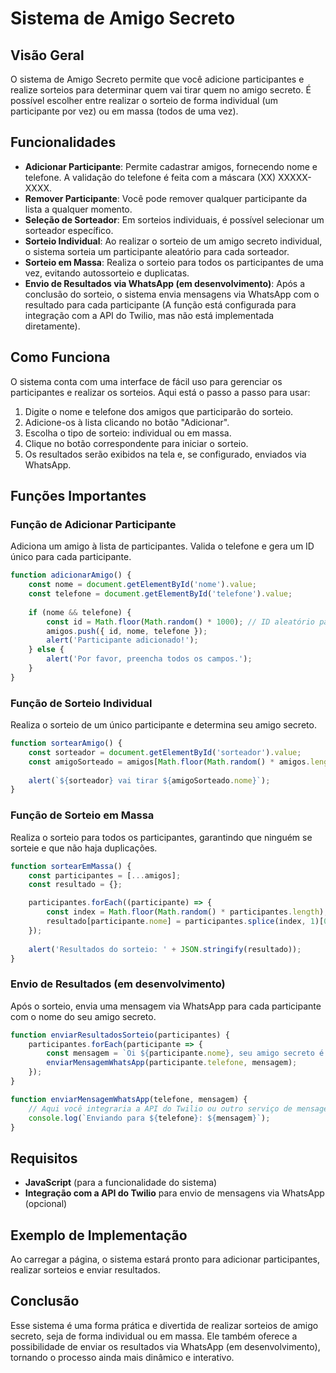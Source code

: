 # Sistema de Amigo Secreto

## Visão Geral
O sistema de Amigo Secreto permite que você adicione participantes e realize sorteios para determinar quem vai tirar quem no amigo secreto. É possível escolher entre realizar o sorteio de forma individual (um participante por vez) ou em massa (todos de uma vez).

## Funcionalidades

- **Adicionar Participante**: Permite cadastrar amigos, fornecendo nome e telefone. A validação do telefone é feita com a máscara (XX) XXXXX-XXXX.
- **Remover Participante**: Você pode remover qualquer participante da lista a qualquer momento.
- **Seleção de Sorteador**: Em sorteios individuais, é possível selecionar um sorteador específico.
- **Sorteio Individual**: Ao realizar o sorteio de um amigo secreto individual, o sistema sorteia um participante aleatório para cada sorteador.
- **Sorteio em Massa**: Realiza o sorteio para todos os participantes de uma vez, evitando autossorteio e duplicatas.
- **Envio de Resultados via WhatsApp (em desenvolvimento)**: Após a conclusão do sorteio, o sistema envia mensagens via WhatsApp com o resultado para cada participante (A função está configurada para integração com a API do Twilio, mas não está implementada diretamente).

## Como Funciona

O sistema conta com uma interface de fácil uso para gerenciar os participantes e realizar os sorteios. Aqui está o passo a passo para usar:

1. Digite o nome e telefone dos amigos que participarão do sorteio.
2. Adicione-os à lista clicando no botão "Adicionar".
3. Escolha o tipo de sorteio: individual ou em massa.
4. Clique no botão correspondente para iniciar o sorteio.
5. Os resultados serão exibidos na tela e, se configurado, enviados via WhatsApp.

## Funções Importantes

### Função de Adicionar Participante
Adiciona um amigo à lista de participantes. Valida o telefone e gera um ID único para cada participante.

```js
function adicionarAmigo() {
    const nome = document.getElementById('nome').value;
    const telefone = document.getElementById('telefone').value;
    
    if (nome && telefone) {
        const id = Math.floor(Math.random() * 1000); // ID aleatório para cada amigo
        amigos.push({ id, nome, telefone });
        alert('Participante adicionado!');
    } else {
        alert('Por favor, preencha todos os campos.');
    }
}
```

### Função de Sorteio Individual
Realiza o sorteio de um único participante e determina seu amigo secreto.

```js
function sortearAmigo() {
    const sorteador = document.getElementById('sorteador').value;
    const amigoSorteado = amigos[Math.floor(Math.random() * amigos.length)];
    
    alert(`${sorteador} vai tirar ${amigoSorteado.nome}`);
}
```

### Função de Sorteio em Massa
Realiza o sorteio para todos os participantes, garantindo que ninguém se sorteie e que não haja duplicações.

```js
function sortearEmMassa() {
    const participantes = [...amigos];
    const resultado = {};

    participantes.forEach((participante) => {
        const index = Math.floor(Math.random() * participantes.length);
        resultado[participante.nome] = participantes.splice(index, 1)[0].nome;
    });
    
    alert('Resultados do sorteio: ' + JSON.stringify(resultado));
}
```

### Envio de Resultados (em desenvolvimento)
Após o sorteio, envia uma mensagem via WhatsApp para cada participante com o nome do seu amigo secreto.

```js
function enviarResultadosSorteio(participantes) {
    participantes.forEach(participante => {
        const mensagem = `Oi ${participante.nome}, seu amigo secreto é ${resultado[participante.nome]}.`;
        enviarMensagemWhatsApp(participante.telefone, mensagem);
    });
}

function enviarMensagemWhatsApp(telefone, mensagem) {
    // Aqui você integraria a API do Twilio ou outro serviço de mensagens
    console.log(`Enviando para ${telefone}: ${mensagem}`);
}
```

## Requisitos

- **JavaScript** (para a funcionalidade do sistema)
- **Integração com a API do Twilio** para envio de mensagens via WhatsApp (opcional)

## Exemplo de Implementação

Ao carregar a página, o sistema estará pronto para adicionar participantes, realizar sorteios e enviar resultados.

## Conclusão

Esse sistema é uma forma prática e divertida de realizar sorteios de amigo secreto, seja de forma individual ou em massa. Ele também oferece a possibilidade de enviar os resultados via WhatsApp (em desenvolvimento), tornando o processo ainda mais dinâmico e interativo.
